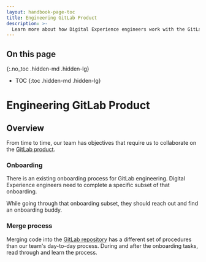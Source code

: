 ```yaml
---
layout: handbook-page-toc
title: Engineering GitLab Product 
description: >-
  Learn more about how Digital Experience engineers work with the GitLab Product.
---
```


## On this page
{:.no_toc .hidden-md .hidden-lg}

- TOC
{:toc .hidden-md .hidden-lg}

# Engineering GitLab Product

## Overview

From time to time, our team has objectives that require us to collaborate on the [GitLab product](https://gitlab.com/gitlab-org/gitlab).

### Onboarding

There is an existing onboarding process for GitLab engineering. Digital Experience engineers need to complete a specific subset of that onboarding.

While going through that onboarding subset, they should reach out and find an onboarding buddy. 

### Merge process

Merging code into the [GitLab repository](https://gitlab.com/gitlab-org/gitlab) has a different set of procedures than our team's day-to-day process. During and after the onboarding tasks, read through and learn the process.